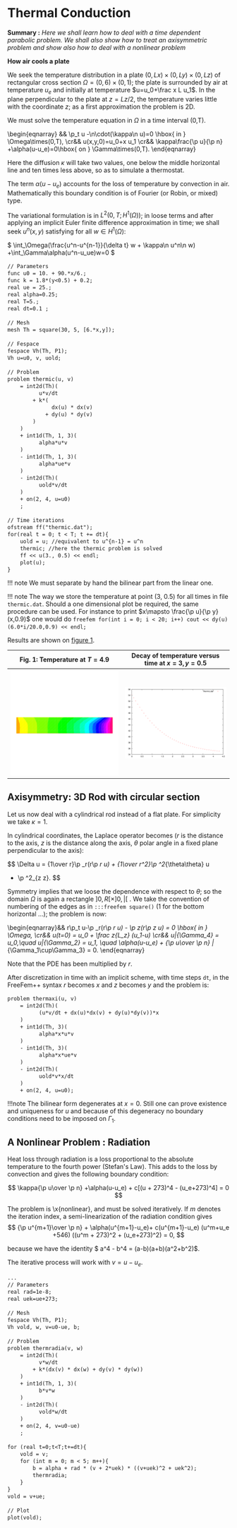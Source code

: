 # Thermal Conduction

**Summary :** _Here we shall learn how to deal with a time dependent parabolic problem. We shall also show how to treat an axisymmetric problem and show also how to deal with a nonlinear problem_

**How air cools a plate**

We seek the temperature distribution in a plate $(0,Lx)\times(0,Ly)\times(0,Lz)$ of rectangular cross section $\Omega=(0,6)\times(0,1)$; the plate is surrounded by air at temperature $u_e$ and initially at temperature $u=u_0+\frac x L u_1$. In the plane perpendicular to the plate at $z=Lz/2$, the temperature varies little with the coordinate $z$; as a first approximation the problem is 2D.

We must solve the temperature equation in $\Omega$ in a time interval (0,T).

\begin{eqnarray}
&&
\p_t u -\n\cdot(\kappa\n u)=0 \hbox{ in } \Omega\times(0,T),
\cr&&
u(x,y,0)=u_0+x u_1
\cr&&
\kappa\frac{\p u}{\p n} +\alpha(u-u_e)=0\hbox{ on } \Gamma\times(0,T).
\end{eqnarray}

Here the diffusion $\kappa$ will take two values, one below the middle horizontal line and ten times less above, so as to simulate a thermostat.

The term $\alpha(u-u_e)$ accounts for the loss of temperature by convection in air. Mathematically this boundary condition is of Fourier (or Robin, or mixed) type.

The variational formulation is in $L^2(0,T;H^1(\Omega))$; in loose terms and after applying an implicit Euler finite difference approximation in time; we shall seek $u^n(x,y)$ satisfying for all $w\in H^1(\Omega)$:

$
\int_\Omega(\frac{u^n-u^{n-1}}{\delta t} w + \kappa\n u^n\n w) +\int_\Gamma\alpha(u^n-u_ue)w=0
$

```freefem
// Parameters
func u0 = 10. + 90.*x/6.;
func k = 1.8*(y<0.5) + 0.2;
real ue = 25.;
real alpha=0.25;
real T=5.;
real dt=0.1 ;

// Mesh
mesh Th = square(30, 5, [6.*x,y]);

// Fespace
fespace Vh(Th, P1);
Vh u=u0, v, uold;

// Problem
problem thermic(u, v)
	= int2d(Th)(
		  u*v/dt
		+ k*(
			  dx(u) * dx(v)
			+ dy(u) * dy(v)
		)
	)
	+ int1d(Th, 1, 3)(
		  alpha*u*v
	)
	- int1d(Th, 1, 3)(
		  alpha*ue*v
	)
	- int2d(Th)(
		  uold*v/dt
	)
	+ on(2, 4, u=u0)
	;

// Time iterations
ofstream ff("thermic.dat");
for(real t = 0; t < T; t += dt){
	uold = u; //equivalent to u^{n-1} = u^n
	thermic; //here the thermic problem is solved
	ff << u(3., 0.5) << endl;
	plot(u);
}
```

!!! note
	We must separate by hand the bilinear part from the linear one.

!!! note
	The way we store the temperature at point (3, 0.5) for all times in file `thermic.dat`. Should a one dimensional plot be required, the same procedure can be used. For instance to print $x\mapsto \frac{\p u}{\p y}(x,0.9)$ one would do
	```freefem
	for(int i = 0; i < 20; i++) cout << dy(u)(6.0*i/20.0,0.9) << endl;
	```

Results are shown on [figure 1](#Fig1).

|<a name="Fig1">Fig. 1</a>: Temperature at $T=4.9$|Decay of temperature versus time at $x=3, y=0.5$|
|:----:|:----:|
|![Temperature](images/thermic.svg)|![Temperature decay](images/thermicvst.svg)|

## Axisymmetry: 3D Rod with circular section

Let us now deal with a cylindrical rod instead of a flat plate. For simplicity we take $\kappa=1$.

In cylindrical coordinates, the Laplace operator becomes ($r$ is the distance to the axis, $z$ is the distance along the axis, $\theta$ polar angle in a fixed plane perpendicular to the axis):

$$
\Delta u = {1\over r}\p _r(r\p _r u) + {1\over r^2}\p ^2_{\theta\theta} u
 + \p ^2_{z z}.
$$

Symmetry implies that we loose the dependence with respect to $\theta$; so the domain $\Omega$ is again a rectangle $]0,R[\times]0,|[$ . We take the convention of numbering of the edges as in `:::freefem square()` (1 for the bottom horizontal ...); the problem is now:

\begin{eqnarray}&&
r\p_t u-\p _r(r\p _r u) - \p _z(r\p _z u) = 0 \hbox{ in } \Omega,
\cr&&
u(t=0) = u_0 + \frac z{L_z} (u_1-u)
\cr&&
u|_{\Gamma_4} = u_0,\quad u|_{\Gamma_2} = u_1,
\quad \alpha(u-u_e) + {\p u\over \p n} |_{\Gamma_1\cup\Gamma_3} = 0.
\end{eqnarray}

Note that the PDE has been multiplied by $r$.

After discretization in time with an implicit scheme, with time steps `dt`, in the FreeFem++ syntax $r$ becomes $x$ and $z$ becomes $y$ and the problem is:

```freefem
problem thermaxi(u, v)
	= int2d(Th)(
		  (u*v/dt + dx(u)*dx(v) + dy(u)*dy(v))*x
	)
	+ int1d(Th, 3)(
		  alpha*x*u*v
	)
	- int1d(Th, 3)(
		  alpha*x*ue*v
	)
	- int2d(Th)(
		  uold*v*x/dt
	)
	+ on(2, 4, u=u0);
```

!!!note
	The bilinear form degenerates at $x=0$. Still one can prove existence and uniqueness for $u$ and because of this degeneracy no boundary conditions need to be imposed on $\Gamma_1$.

## A Nonlinear Problem : Radiation

Heat loss through radiation is a loss proportional to the absolute temperature to the fourth power (Stefan's Law). This adds to the loss by convection and gives the following boundary condition:

$$
\kappa{\p u\over \p n} +\alpha(u-u_e) + c[(u + 273)^4 - (u_e+273)^4] = 0
$$

The problem is \x{nonlinear}, and must be solved iteratively. If $m$ denotes the iteration index, a semi-linearization of the radiation condition gives
$$
{\p u^{m+1}\over \p n} + \alpha(u^{m+1}-u_e)+ c(u^{m+1}-u_e)
(u^m+u_e +546) ((u^m + 273)^2 + (u_e+273)^2) = 0,
$$

because we have the identity $ a^4 - b^4 = (a-b)(a+b)(a^2+b^2)$.

The iterative process will work with $v=u-u_e$.

```freefem
...
// Parameters
real rad=1e-8;
real uek=ue+273;

// Mesh
fespace Vh(Th, P1);
Vh vold, w, v=u0-ue, b;

// Problem
problem thermradia(v, w)
	= int2d(Th)(
		  v*w/dt
		+ k*(dx(v) * dx(w) + dy(v) * dy(w))
	)
	+ int1d(Th, 1, 3)(
		  b*v*w
	)
	- int2d(Th)(
		  vold*w/dt
	)
	+ on(2, 4, v=u0-ue)
	;

for (real t=0;t<T;t+=dt){
	vold = v;
	for (int m = 0; m < 5; m++){
		b = alpha + rad * (v + 2*uek) * ((v+uek)^2 + uek^2);
		thermradia;
	}
}
vold = v+ue;

// Plot
plot(vold);
```
